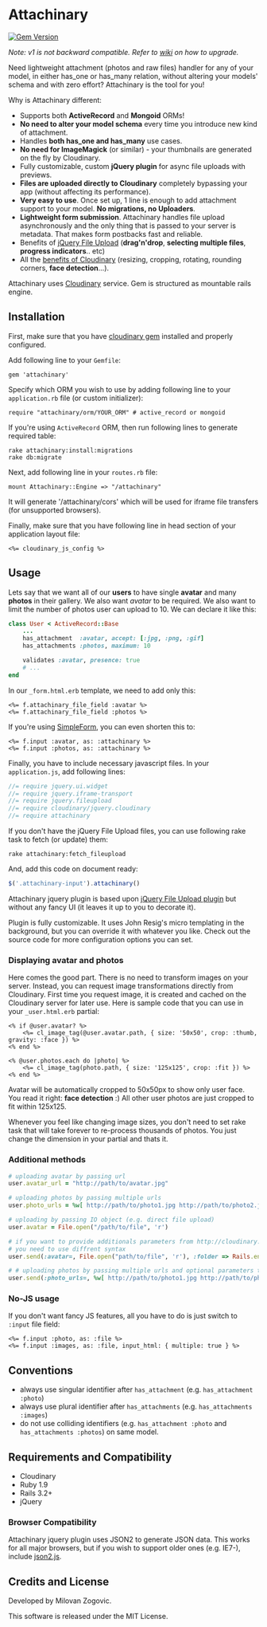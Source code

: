 # Attachinary

[![Gem Version](https://badge.fury.io/rb/attachinary.png)](http://badge.fury.io/rb/attachinary)

_Note: v1 is not backward compatible. Refer to [wiki](https://github.com/assembler/attachinary/wiki/Upgrading-to-v1.0) on how to upgrade._

Need lightweight attachment (photos and raw files) handler for any of your model, in either has\_one or has\_many relation, without altering your models' schema and with zero effort? Attachinary is the tool for you!

Why is Attachinary different:

* Supports both **ActiveRecord** and **Mongoid** ORMs!
* **No need to alter your model schema** every time you introduce new kind of attachment.
* Handles **both has\_one and has\_many** use cases.
* **No need for ImageMagick** (or similar) - your thumbnails are generated on the fly by Cloudinary.
* Fully customizable, custom **jQuery plugin** for async file uploads with previews.
* **Files are uploaded directly to Cloudinary** completely bypassing your app (without affecting its performance).
* **Very easy to use**. Once set up, 1 line is enough to add attachment support to your model. **No migrations, no Uploaders**.
* **Lightweight form submission**. Attachinary handles file upload asynchronously and the only thing that is passed to your server is metadata. That makes form postbacks fast and reliable.
* Benefits of [jQuery File Upload](https://github.com/blueimp/jQuery-File-Upload/) (**drag'n'drop**, **selecting multiple files**, **progress indicators**.. etc)
* All the [benefits of Cloudinary](http://cloudinary.com/documentation/image_transformations) (resizing, cropping, rotating, rounding corners, **face detection**...).

Attachinary uses [Cloudinary](http://cloudinary.com) service. Gem is structured as mountable rails engine.


## Installation

First, make sure that you have [cloudinary gem](https://github.com/cloudinary/cloudinary_gem) installed and properly configured.

Add following line to your `Gemfile`:

    gem 'attachinary'

Specify which ORM you wish to use by adding following line to your `application.rb` file (or custom initializer):

	require "attachinary/orm/YOUR_ORM" # active_record or mongoid

If you're using `ActiveRecord` ORM, then run following lines to generate required table:

	rake attachinary:install:migrations
	rake db:migrate

Next, add following line in your `routes.rb` file:

	mount Attachinary::Engine => "/attachinary"

It will generate '/attachinary/cors' which will be used for iframe file transfers (for unsupported browsers).

Finally, make sure that you have following line in head section of your application layout file:

	<%= cloudinary_js_config %>



## Usage

Lets say that we want all of our **users** to have single **avatar** and many **photos** in their gallery. We also want *avatar* to be required. We also want to limit the number of photos user can upload to 10. We can declare it like this:

```ruby
class User < ActiveRecord::Base
	...
	has_attachment  :avatar, accept: [:jpg, :png, :gif]
	has_attachments :photos, maximum: 10

	validates :avatar, presence: true
	# ...
end
```

In our `_form.html.erb` template, we need to add only this:

```erb
<%= f.attachinary_file_field :avatar %>
<%= f.attachinary_file_field :photos %>
```

If you're using [SimpleForm](https://github.com/plataformatec/simple_form), you can even shorten this to:

```erb
<%= f.input :avatar, as: :attachinary %>
<%= f.input :photos, as: :attachinary %>
```

Finally, you have to include necessary javascript files. In your `application.js`, add following lines:

```javascript
//= require jquery.ui.widget
//= require jquery.iframe-transport
//= require jquery.fileupload
//= require cloudinary/jquery.cloudinary
//= require attachinary
```

If you don't have the jQuery File Upload files, you can use following rake task to fetch (or update) them:

```
rake attachinary:fetch_fileupload
```

And, add this code on document ready:

```javascript
$('.attachinary-input').attachinary()
```

Attachinary jquery plugin is based upon [jQuery File Upload plugin](https://github.com/blueimp/jQuery-File-Upload) but without any fancy UI (it leaves it up to you to decorate it).

Plugin is fully customizable. It uses John Resig's micro templating in the background, but you can override it with whatever you like. Check out the source code for more configuration options you can set.


### Displaying avatar and photos

Here comes the good part. There is no need to transform images on your server. Instead, you can request image transformations directly from Cloudinary. First time you request image, it is created and cached on the Cloudinary server for later use. Here is sample code that you can use in your `_user.html.erb` partial:

```erb
<% if @user.avatar? %>
	<%= cl_image_tag(@user.avatar.path, { size: '50x50', crop: :thumb, gravity: :face }) %>
<% end %>

<% @user.photos.each do |photo| %>
	<%= cl_image_tag(photo.path, { size: '125x125', crop: :fit }) %>
<% end %>
```

Avatar will be automatically cropped to 50x50px to show only user face. You read it right: **face detection** :) All other user photos are just cropped to fit within 125x125.

Whenever you feel like changing image sizes, you don't need to set rake task that will take forever to re-process thousands of photos. You just change the dimension in your partial and thats it.


### Additional methods

```ruby
# uploading avatar by passing url
user.avatar_url = "http://path/to/avatar.jpg"

# uploading photos by passing multiple urls
user.photo_urls = %w[ http://path/to/photo1.jpg http://path/to/photo2.jpg]

# uploading by passing IO object (e.g. direct file upload)
user.avatar = File.open("/path/to/file", 'r')

# if you want to provide additionals parameters from http://cloudinary.com/documentation/upload_images
# you need to use diffrent syntax
user.send(:avatar=, File.open("path/to/file", 'r'), :folder => Rails.env.to_s)

# # uploading photos by passing multiple urls and optional parameters that will be added to every file.
user.send(:photo_urls=, %w[ http://path/to/photo1.jpg http://path/to/photo2.jpg], folder: Rails.env.to_s, use_filename: true, image_metadata: true)

```


### No-JS usage

If you don't want fancy JS features, all you have to do is just switch to `:input` file field:

```erb
<%= f.input :photo, as: :file %>
<%= f.input :images, as: :file, input_html: { multiple: true } %>
```


## Conventions

* always use singular identifier after `has_attachment` (e.g. `has_attachment :photo`)
* always use plural identifier after `has_attachments` (e.g. `has_attachments :images`)
* do not use colliding identifiers (e.g. `has_attachment :photo` and `has_attachments :photos`) on same model.


## Requirements and Compatibility

* Cloudinary
* Ruby 1.9
* Rails 3.2+
* jQuery


### Browser Compatibility

Attachinary jquery plugin uses JSON2 to generate JSON data.
This works for all major browsers, but if you wish to support older ones (e.g. IE7-), include [json2.js](https://github.com/douglascrockford/JSON-js/blob/master/json2.js).


## Credits and License

Developed by Milovan Zogovic.

This software is released under the MIT License.
